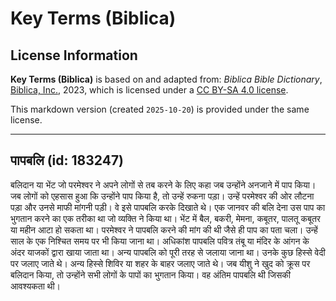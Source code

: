 # Key Terms (Biblica)

## License Information

**Key Terms (Biblica)** is based on and adapted from: _Biblica Bible Dictionary_, [Biblica, Inc.](https://www.biblica.com/), 2023, which is licensed under a [CC BY-SA 4.0 license](https://creativecommons.org/licenses/by-sa/4.0/legalcode.en).

This markdown version (created `2025-10-20`) is provided under the same license.



--------------------------------

## पापबलि (id: 183247)

बलिदान या भेंट जो परमेश्‍वर ने अपने लोगों से तब करने के लिए कहा जब उन्होंने अनजाने में पाप किया। जब लोगों को एहसास हुआ कि उन्होंने पाप किया है, तो उन्हें रुकना पड़ा। उन्हें परमेश्वर की ओर लौटना पड़ा और उनसे माफी मांगनी पड़ी। वे इसे पापबलि करके दिखाते थे। एक जानवर की बलि देना उस पाप का भुगतान करने का एक तरीका था जो व्यक्ति ने किया था। भेंट में बैल, बकरी, मेमना, कबूतर, पालतू कबूतर या महीन आटा हो सकता था। परमेश्‍वर ने पापबलि करने की मांग की थी जैसे ही पाप का पता चला। उन्हें साल के एक निश्चित समय पर भी किया जाना था। अधिकांश पापबलि पवित्र तंबू या मंदिर के आंगन के अंदर याजकों द्वारा खाया जाता था। अन्य पापबलि को पूरी तरह से जलाया जाना था। उनके कुछ हिस्से वेदी पर जलाए जाते थे। अन्य हिस्से शिविर या शहर के बाहर जलाए जाते थे। जब यीशु ने खुद को क्रूस पर बलिदान किया, तो उन्होंने सभी लोगों के पापों का भुगतान किया। वह अंतिम पापबलि थी जिसकी आवश्यकता थी।



